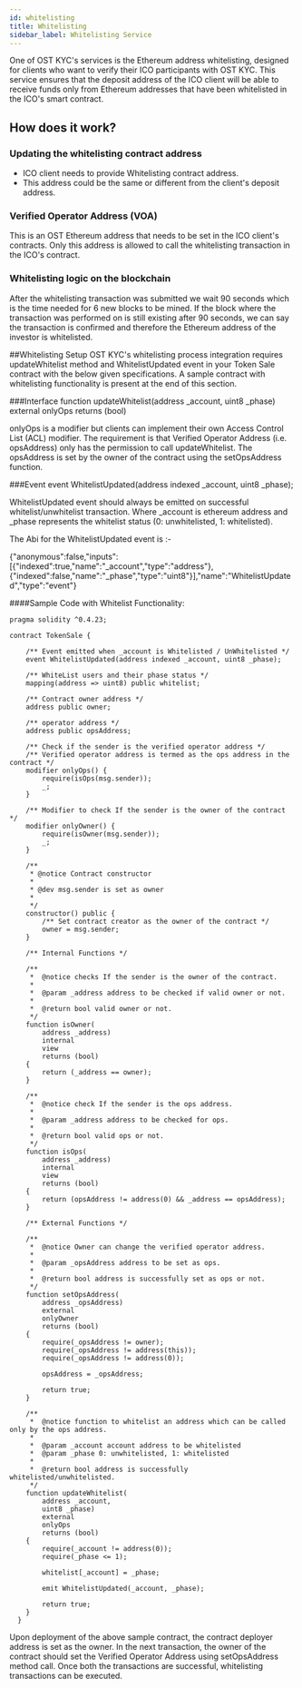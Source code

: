 ```yaml
---
id: whitelisting
title: Whitelisting
sidebar_label: Whitelisting Service
---
```


One of OST KYC's services is the Ethereum address whitelisting, designed for clients who want to verify their ICO participants with OST KYC. This service ensures that the deposit address of the ICO client will be able to receive funds only from Ethereum addresses that have been whitelisted in the ICO's smart contract. 

## How does it work?
###  Updating the whitelisting contract address
 * ICO client needs to provide Whitelisting contract address.
* This address could be the same or different from the client's deposit address.

### Verified Operator Address (VOA)
This is an OST Ethereum address that needs to be set in the ICO client's contracts. Only this address is allowed to call the whitelisting transaction in the ICO's contract. 

### Whitelisting logic on the blockchain
After the whitelisting transaction was submitted we wait 90 seconds which is the time needed for 6 new blocks to be mined. If the block where the transaction was performed on is still existing after 90 seconds, we can say the transaction is confirmed and therefore the Ethereum address of the investor is whitelisted.

##Whitelisting Setup
OST KYC's whitelisting process integration requires updateWhitelist method and WhitelistUpdated event in your Token Sale contract with the below given specifications. A sample contract with whitelisting functionality is present at the end of this section.

###Interface
function updateWhitelist(address _account, uint8 _phase) external onlyOps returns (bool)

onlyOps is a modifier but clients can implement their own Access Control List (ACL) modifier.  The requirement is that Verified Operator Address (i.e. opsAddress) only has the permission to call updateWhitelist. The opsAddress is set by the owner of the contract using the setOpsAddress function.

###Event
event WhitelistUpdated(address indexed _account, uint8 _phase);

WhitelistUpdated event should always be emitted on successful whitelist/unwhitelist transaction. Where _account is ethereum address and _phase represents the whitelist status (0: unwhitelisted, 1: whitelisted). 

The Abi for the WhitelistUpdated event is :-

{"anonymous":false,"inputs":[{"indexed":true,"name":"_account","type":"address"},{"indexed":false,"name":"_phase","type":"uint8"}],"name":"WhitelistUpdated","type":"event"}

####Sample Code with Whitelist Functionality:
```
pragma solidity ^0.4.23;

contract TokenSale {

    /** Event emitted when _account is Whitelisted / UnWhitelisted */
    event WhitelistUpdated(address indexed _account, uint8 _phase);

    /** WhiteList users and their phase status */
    mapping(address => uint8) public whitelist;

    /** Contract owner address */
    address public owner;

    /** operator address */
    address public opsAddress;

    /** Check if the sender is the verified operator address */
    /** Verified operator address is termed as the ops address in the contract */
    modifier onlyOps() {
        require(isOps(msg.sender));
        _;
    }

    /** Modifier to check If the sender is the owner of the contract */
    modifier onlyOwner() {
        require(isOwner(msg.sender));
        _;
    }

    /**
     * @notice Contract constructor
     *
     * @dev msg.sender is set as owner
     *
     */
    constructor() public {
        /** Set contract creator as the owner of the contract */
        owner = msg.sender;
    }

    /** Internal Functions */

    /**
     *  @notice checks If the sender is the owner of the contract.
     *
     *  @param _address address to be checked if valid owner or not.
     *
     *  @return bool valid owner or not.
     */
    function isOwner(
        address _address)
        internal
        view
        returns (bool)
    {
        return (_address == owner);
    }

    /**
     *  @notice check If the sender is the ops address.
     *
     *  @param _address address to be checked for ops.
     *
     *  @return bool valid ops or not.
     */
    function isOps(
        address _address)
        internal
        view
        returns (bool)
    {
        return (opsAddress != address(0) && _address == opsAddress);
    }

    /** External Functions */

    /**
     *  @notice Owner can change the verified operator address.
     *
     *  @param _opsAddress address to be set as ops.
     *
     *  @return bool address is successfully set as ops or not.
     */
    function setOpsAddress(
        address _opsAddress)
        external
        onlyOwner
        returns (bool)
    {
        require(_opsAddress != owner);
        require(_opsAddress != address(this));
        require(_opsAddress != address(0));

        opsAddress = _opsAddress;

        return true;
    }

    /**
     *  @notice function to whitelist an address which can be called only by the ops address.
     *
     *  @param _account account address to be whitelisted
     *  @param _phase 0: unwhitelisted, 1: whitelisted
     *
     *  @return bool address is successfully whitelisted/unwhitelisted.
     */
    function updateWhitelist(
        address _account,
        uint8 _phase)
        external
        onlyOps
        returns (bool)
    {
        require(_account != address(0));
        require(_phase <= 1);

        whitelist[_account] = _phase;

        emit WhitelistUpdated(_account, _phase);

        return true;
    }
  }
```

Upon deployment of the above sample contract, the contract deployer address is set as the owner. In the next transaction, the owner of the contract should set the Verified Operator Address using setOpsAddress method call. Once both the transactions are successful, whitelisting transactions can be executed.



